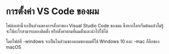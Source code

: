 # การตั้งค่า VS Code ของผม

ไฟล์เหล่านี้จะเป็นส่วนของการตั้งค่าของ Visual Studio Code ของผม ซึ่งหากใครเริ่มต้นแล้วไม่รู้จะใช้อะไรสามารถลองติดตั้ง หรือตั้งค่าตามที่ผมตั้งและนำไปใช้ได้

โดยไฟล์ที่ -windows จะเป็นในส่วนของคอมของผมที่ใช้ Windows 10 และ -mac ก็คือของ macOS
